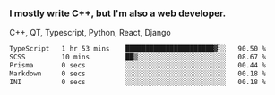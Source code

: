 <h3>I mostly write C++, but I'm also a web developer.</h3>
<p>C++, QT, Typescript, Python, React, Django</p>

<!--START_SECTION:waka-->

```txt
TypeScript   1 hr 53 mins    ██████████████████████▓░░   90.50 %
SCSS         10 mins         ██▒░░░░░░░░░░░░░░░░░░░░░░   08.67 %
Prisma       0 secs          ░░░░░░░░░░░░░░░░░░░░░░░░░   00.44 %
Markdown     0 secs          ░░░░░░░░░░░░░░░░░░░░░░░░░   00.18 %
INI          0 secs          ░░░░░░░░░░░░░░░░░░░░░░░░░   00.18 %
```

<!--END_SECTION:waka-->
